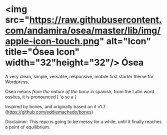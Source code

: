 # <img src="https://raw.githubusercontent.com/andamira/osea/master/lib/img/apple-icon-touch.png" alt="Icon" title="Ósea Icon" width="32"height="32"/> Ósea

A very clean, simple, versatile, responsive, mobile first starter theme for Wordpress.

Ósea means _from the nature of the bone_ in spanish, from the Latin word ossĕus, it is pronounced [ 'o se a ] 

Inspired by bones, and originally based on it v1.7 (https://github.com/eddiemachado/bones) 


Disclaimer: This repo is going to be messy for a while, until it finally reaches a point of equilibrium.

